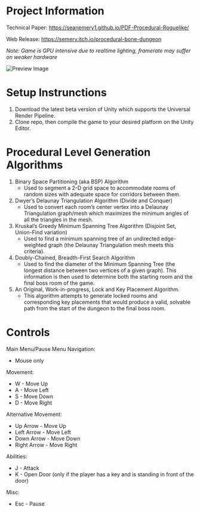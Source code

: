 # Project Information
Technical Paper: https://seanemery1.github.io/PDF-Procedural-Roguelike/

Web Release: https://semery.itch.io/procedural-bone-dungeon

*Note: Game is GPU intensive due to realtime lighting, framerate may suffer on weaker hardware*

![Preview Image](https://seanemery1.github.io/PDF-Procedural-Roguelike/Images/previewBossfight.png)

# Setup Instrunctions
1. Download the latest beta version of Unity which supports the Universal Render Pipeline.
2. Clone repo, then compile the game to your desired platform on the Unity Editor.

# Procedural Level Generation Algorithms
1. Binary Space Partitioning (aka BSP) Algorithm
   - Used to segment a 2-D grid space to accommodate rooms of random sizes with adequate space for corridors between them.
2. Dwyer’s Delaunay Triangulation Algorithm (Divide and Conquer)
   - Used to convert each room’s center vertex into a Delaunay Triangulation graph/mesh which maximizes the minimum angles of all the triangles in the mesh.
3. Kruskal’s Greedy Minimum Spanning Tree Algorithm (Disjoint Set, Union-Find variation)
   - Used to find a minimum spanning tree of an undirected edge-weighted graph (the Delaunay Triangulation mesh meets this criteria).
4. Doubly-Chained, Breadth-First Search Algorithm
   - Used to find the diameter of the Minimum Spanning Tree (the longest distance between two vertices of a given graph). This information is then used to determine both the starting room and the final boss room of the game.
5. An Original, Work-in-progress, Lock and Key Placement Algorithm.
   - This algorithm attempts to generate locked rooms and corresponding key placements that would produce a valid, solvable path from the start of the dungeon to the final boss room.

# Controls
Main Menu/Pause Menu Navigation:

- Mouse only

Movement:
- W - Move Up
- A - Move Left
- S - Move Down
- D - Move Right

Alternative Movement:
- Up Arrow - Move Up
- Left Arrow  - Move Left
- Down Arrow - Move Down
- Right Arrow - Move Right

Abilities:
- J - Attack
- K - Open Door (only if the player has a key and is standing in front of the door)

Misc:
- Esc - Pause
